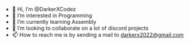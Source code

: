 - 👋 Hi, I’m @DarkerXCodez
- 👀 I’m interested in Programming
- 🌱 I’m currently learning Assembly
- 💞️ I’m looking to collaborate on a lot of discord projects
- 📫 How to reach me is by sending a mail to darkerx2022@gmail.com
